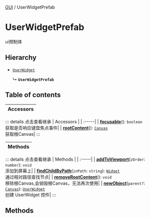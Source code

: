 [GUI](../groups/GUI.GUI.md) / UserWidgetPrefab

# UserWidgetPrefab <Badge type="tip" text="Class" /> <Score text="UserWidgetPrefab" />

ui预制体

## Hierarchy

- [`UserWidget`](UI.UserWidget.md)

  ↳ **`UserWidgetPrefab`**

## Table of contents

| Accessors |
| :-----|


::: details 点击查看继承
| Accessors |
| :-----|
| **[focusable](UI.UserWidget.md#focusable)**(): `boolean` <br> 获取是否响应键盘焦点事件|
| **[rootContent](UI.UserWidget.md#rootcontent)**(): [`Canvas`](UI.Canvas.md) <br> 获取根Canvas|
:::


| Methods |
| :-----|


::: details 点击查看继承
| Methods |
| :-----|
| **[addToViewport](UI.UserWidget.md#addtoviewport)**(`zOrder`: `number`): `void` <br> 添加到屏幕上|
| **[findChildByPath](UI.UserWidget.md#findchildbypath)**(`inPath`: `string`): [`Widget`](UI.Widget.md) <br> 通过相对路径查找节点|
| **[removeRootContent](UI.UserWidget.md#removerootcontent)**(): `void` <br> 移除根Canvas,会销毁根Canvas，无法再次使用|
| **[newObject](UI.UserWidget.md#newobject)**(`parent?`: [`Canvas`](UI.Canvas.md)): [`UserWidget`](UI.UserWidget.md) <br> 创建 UserWidget 控件|
:::


## Methods